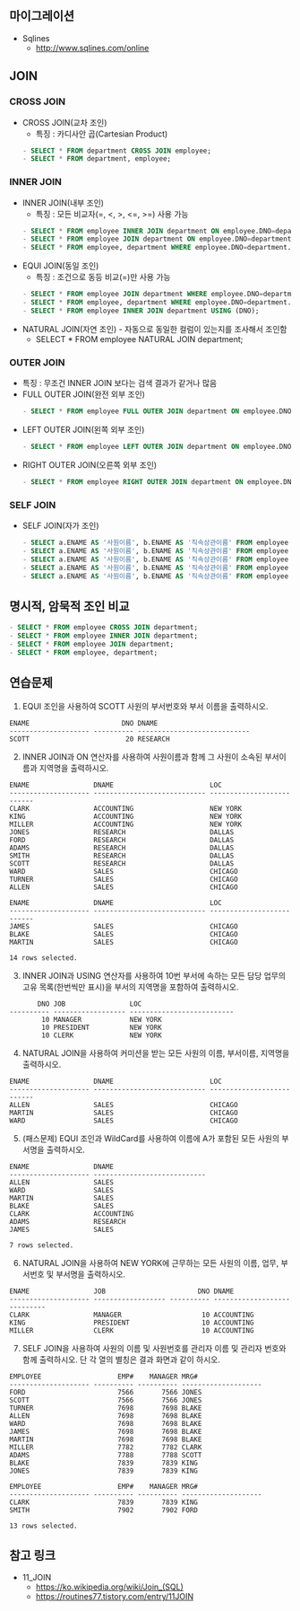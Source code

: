 ## 마이그레이션
* Sqlines
  - http://www.sqlines.com/online
  
## JOIN
### CROSS JOIN
* CROSS JOIN(교차 조인) 
  - 특징 : 카디사안 곱(Cartesian Product)
  ```sql
  - SELECT * FROM department CROSS JOIN employee;  
  - SELECT * FROM department, employee;
  ```
### INNER JOIN
* INNER JOIN(내부 조인) 
  - 특징 : 모든 비교자(=, <, >, <=, >=) 사용 가능
  ```sql
  - SELECT * FROM employee INNER JOIN department ON employee.DNO=department.DNO;
  - SELECT * FROM employee JOIN department ON employee.DNO=department.DNO;
  - SELECT * FROM employee, department WHERE employee.DNO=department.DNO;
  ```
* EQUI JOIN(동일 조인) 
  - 특징 : 조건으로 동등 비교(=)만 사용 가능
  ```sql
  - SELECT * FROM employee JOIN department WHERE employee.DNO=department.DNO;  
  - SELECT * FROM employee, department WHERE employee.DNO=department.DNO;  
  - SELECT * FROM employee INNER JOIN department USING (DNO);
  ```
* NATURAL JOIN(자연 조인) - 자동으로 동일한 컬럼이 있는지를 조사해서 조인함
  - SELECT * FROM employee NATURAL JOIN department;
### OUTER JOIN
* 특징 : 무조건 INNER JOIN 보다는 검색 결과가 같거나 많음
* FULL OUTER JOIN(완전 외부 조인)
  ```sql
  - SELECT * FROM employee FULL OUTER JOIN department ON employee.DNO = department.DNO;  
  ```
* LEFT OUTER JOIN(왼쪽 외부 조인)
  ```sql
  - SELECT * FROM employee LEFT OUTER JOIN department ON employee.DNO = department.DNO;  
  ```
* RIGHT OUTER JOIN(오른쪽 외부 조인)
  ```sql
  - SELECT * FROM employee RIGHT OUTER JOIN department ON employee.DNO = department.DNO;
  ```
### SELF JOIN
* SELF JOIN(자가 조인)
  ```sql
  - SELECT a.ENAME AS '사원이름', b.ENAME AS '직속상관이름' FROM employee a INNER JOIN employee b ON a.MANAGER=b.DNO
  - SELECT a.ENAME AS '사원이름', b.ENAME AS '직속상관이름' FROM employee a JOIN employee b ON a.MANAGER=b.DNO
  - SELECT a.ENAME AS '사원이름', b.ENAME AS '직속상관이름' FROM employee a INNER JOIN employee b WHERE a.MANAGER=b.DNO
  - SELECT a.ENAME AS '사원이름', b.ENAME AS '직속상관이름' FROM employee a JOIN employee b WHERE a.MANAGER=b.DNO
  - SELECT a.ENAME AS '사원이름', b.ENAME AS '직속상관이름' FROM employee a, employee b WHERE a.MANAGER=b.DNO
  ```

## 명시적, 암묵적 조인 비교
  ```sql
  - SELECT * FROM employee CROSS JOIN department;
  - SELECT * FROM employee INNER JOIN department;
  - SELECT * FROM employee JOIN department;
  - SELECT * FROM employee, department;
  ```

## 연습문제
1. EQUI 조인을 사용하여 SCOTT 사원의 부서번호와 부서 이름을 출력하시오.
```console
ENAME                       DNO DNAME
-------------------- ---------- ----------------------------
SCOTT                        20 RESEARCH
```
2. INNER JOIN과 ON 연산자를 사용하여 사원이름과 함께 그 사원이 소속된 부서이름과 지역명을 출력하시오.
```console
ENAME                DNAME                        LOC
-------------------- ---------------------------- --------------------------
CLARK                ACCOUNTING                   NEW YORK
KING                 ACCOUNTING                   NEW YORK
MILLER               ACCOUNTING                   NEW YORK
JONES                RESEARCH                     DALLAS
FORD                 RESEARCH                     DALLAS
ADAMS                RESEARCH                     DALLAS
SMITH                RESEARCH                     DALLAS
SCOTT                RESEARCH                     DALLAS
WARD                 SALES                        CHICAGO
TURNER               SALES                        CHICAGO
ALLEN                SALES                        CHICAGO

ENAME                DNAME                        LOC
-------------------- ---------------------------- --------------------------
JAMES                SALES                        CHICAGO
BLAKE                SALES                        CHICAGO
MARTIN               SALES                        CHICAGO

14 rows selected.
```
3. INNER JOIN과 USING 연산자를 사용하여 10번 부서에 속하는 모든 담당 업무의 고유 목록(한번씩만 표시)을 부서의 지역명을 포함하여 출력하시오.
```console
       DNO JOB                LOC
---------- ------------------ --------------------------
        10 MANAGER            NEW YORK
        10 PRESIDENT          NEW YORK
        10 CLERK              NEW YORK
```
4. NATURAL JOIN을 사용하여 커미션을 받는 모든 사원의 이름, 부서이름, 지역명을 출력하시오.
```console
ENAME                DNAME                        LOC
-------------------- ---------------------------- --------------------------
ALLEN                SALES                        CHICAGO
MARTIN               SALES                        CHICAGO
WARD                 SALES                        CHICAGO
```
5. (패스문제) EQUI 조인과 WildCard를 사용하여 이름에 A가 포함된 모든 사원의 부서명을 출력하시오.
```console
ENAME                DNAME
-------------------- ----------------------------
ALLEN                SALES
WARD                 SALES
MARTIN               SALES
BLAKE                SALES
CLARK                ACCOUNTING
ADAMS                RESEARCH
JAMES                SALES

7 rows selected.
```
6. NATURAL JOIN을 사용하여 NEW YORK에 근무하는 모든 사원의 이름, 업무, 부서번호 및 부서명을 출력하시오.
```console
ENAME                JOB                       DNO DNAME
-------------------- ------------------ ---------- ----------------------------
CLARK                MANAGER                    10 ACCOUNTING
KING                 PRESIDENT                  10 ACCOUNTING
MILLER               CLERK                      10 ACCOUNTING
```
7. SELF JOIN을 사용하여 사원의 이름 및 사원번호를 관리자 이름 및 관리자 번호와 함께 출력하시오. 단 각 열의 별칭은 결과 화면과 같이 하시오.
```console
EMPLOYEE                   EMP#    MANAGER MRG#
-------------------- ---------- ---------- --------------------
FORD                       7566       7566 JONES
SCOTT                      7566       7566 JONES
TURNER                     7698       7698 BLAKE
ALLEN                      7698       7698 BLAKE
WARD                       7698       7698 BLAKE
JAMES                      7698       7698 BLAKE
MARTIN                     7698       7698 BLAKE
MILLER                     7782       7782 CLARK
ADAMS                      7788       7788 SCOTT
BLAKE                      7839       7839 KING
JONES                      7839       7839 KING

EMPLOYEE                   EMP#    MANAGER MRG#
-------------------- ---------- ---------- --------------------
CLARK                      7839       7839 KING
SMITH                      7902       7902 FORD

13 rows selected.
```
<!--
8. (패스문제) OUTER JOIN, SELF JOIN을 사용하여 관리자가 없는 사원을 포함하여 사원번호를 기준으로 내림차순 정렬을 하여 출력하시오.
-->
## 참고 링크
* 11_JOIN
  - https://ko.wikipedia.org/wiki/Join_(SQL)
  - https://routines77.tistory.com/entry/11JOIN
    
    
